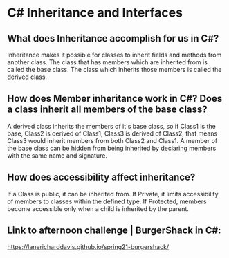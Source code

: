 # C# Inheritance and Interfaces

## What does Inheritance accomplish for us in C#?
Inheritance makes it possible for classes to inherit fields and methods from another class.  The class that has members which are inherited from is called the base class.  The class which inherits those members is called the derived class.

## How does Member inheritance work in C#? Does a class inherit all members of the base class?
A derived class inherits the members of it's base class, so if Class1 is the base, Class2 is derived of Class1, Class3 is derived of Class2, that means Class3 would inherit members from both Class2 and Class1.  A member of the base class can be hidden from being inherited by declaring members with the same name and signature.

## How does accessibility affect inheritance?
If a Class is public, it can be inherited from.  If Private, it limits accessibility of members to classes within the defined type.  If Protected, members become accessible only when a child is inherited by the parent.

## Link to afternoon challenge | BurgerShack in C#:
https://lanericharddavis.github.io/spring21-burgershack/